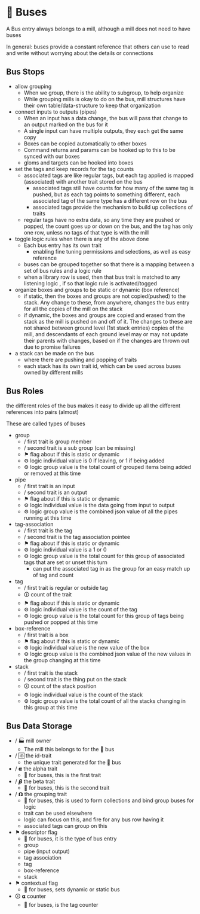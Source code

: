 # 🚌 Buses

A Bus entry always belongs to a mill, although a mill does not need to have buses

In general: buses provide a constant reference that others can use to read and write without worrying about the details or connections


## Bus Stops



*   allow grouping
    *   When we group, there is the ability to subgroup, to help organize
    *   While grouping mills is okay to do on the bus, mill structures have their own table/data-structure to keep that organization
*   connect inputs to outputs (pipes)
    *   When an input has a data change, the bus will pass that change to an output marked on the bus for it
    *   A single input can have multiple outputs, they each get the same copy
    *   Boxes can be copied automatically to other boxes
    *   Command returns and params can be hooked up to this to be synced with our boxes
    *   gloms and targets can be hooked into boxes
*   set the tags and keep records for the tag counts
    *   associated tags are like regular tags, but each tag applied is mapped (associated) with another trait stored on the bus
        *   associated tags still have counts for how many of the same tag is pushed, but as each  tag points to something different, each associated tag of the same type has a different row on the bus
        *   associated tags provide the mechanism to build up collections of traits
    *   regular tags have no extra data, so any time they are pushed or popped, the count goes up or down on the bus, and the tag has only one row, unless no tags of that type is with the mill
*   toggle logic rules when there is any of the above done
    *   Each bus entry has its own trait
        *   enabling fine tuning permissions and selections, as well as easy reference
    *   buses can be grouped together so that there is a mapping between a set of bus rules and a logic rule
    *   when a library row is used, then that bus trait is matched to any listening logic , if so that logic rule is activated/togged
*   organize boxes and groups to be static or dynamic (box reference)
    *   if static, then the boxes and groups are not copied(pushed) to the stack. Any change to these, from anywhere, changes the bus entry for all the copies of the mill on the stack
    *   if dynamic, the boxes and groups are copied and erased from the stack as the mill is pushed on and off of it. The changes to these are not shared between ground level (1st stack entries) copies of the mill, and descendants of each ground level may or may not update their parents with changes, based on if the changes are thrown out due to promise failures
*   a stack can be made on the bus
    *   where there are pushing and popping of traits
    *   each stack has its own trait id, which can be used across buses owned by different mills


## Bus Roles

the different roles of the bus makes it easy to divide up all the different references into pairs (almost)

These are called types of buses



*   group
    *   / first trait is group member
    *   / second trait is a sub group (can be missing)
    *   ⚑ flag about if this is static or dynamic
    *   ⚙ logic individual value is 0 if leaving, or 1 if being added
    *   ⚙ logic group value is the total count of grouped items being added or removed at this time
*   pipe
    *   / first trait is an input
    *   / second trait is an output
    *   ⚑ flag about if this is static or dynamic
    *   ⚙ logic individual value is the data going from input to output
    *   ⚙ logic group value is the combined json value of all the pipes running at this time
*   tag-association
    *   / first trait is the tag
    *   / second trait is the tag association pointee
    *   ⚑ flag about if this is static or dynamic
    *   ⚙ logic individual value is a 1 or 0
    *   ⚙ logic group value is the total count for this group of associated tags that are set or unset this turn
        *   can put the associated tag in as the group for an easy match up of tag and count
*   tag
    *   / first trait is regular or outside tag
    *   🛈 count of the trait
    *   ⚑ flag about if this is static or dynamic
    *   ⚙ logic individual value is the count of the tag
    *   ⚙ logic group value is the total count for this group of tags being pushed or popped at this time
*   box-reference
    *   / first trait is a box
    *   ⚑ flag about if this is static or dynamic
    *   ⚙ logic individual value is the new value of the box
    *   ⚙ logic group value is the combined json value of the new values in the group changing at this time
*   stack
    *   / first trait is the stack
    *   / second trait is the thing put on the stack
    *   🛈 count of the stack position
    *   ⚙ logic individual value is the count of the stack
    *   ⚙ logic group value is the total count of all the stacks changing in this group at this time


## Bus Data Storage



*   / 🏭 mill owner
    *   The mill this belongs to for the 🚌 bus
*   / 🆔  the id-trait
    *   the unique trait generated for the 🚌 bus
*   / 𝝰 the alpha trait
    *    🚌 for buses, this is the first trait
*   / 𝞫  the beta trait
    *   🚌 for buses, this is the second trait
*   / 𝝮 the grouping trait
    *   🚌 for buses, this is used to form collections and bind group buses for logic
    *   trait can be used elsewhere
    *   logic can focus on this, and fire for any bus row having it
    *   associated tags can group on this
*   ⚑ descriptor flag
    *   🚌 for buses, it is the type of bus entry
    *   group
    *   pipe (input output)
    *   tag association
    *   tag
    *   box-reference
    *   stack
*   ⚑ contextual flag
    *   🚌 for buses, sets dynamic or static bus
*   🛈 𝝰 counter
    *   🚌 for buses, is the tag counter